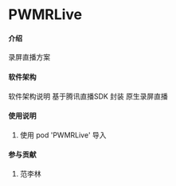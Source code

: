 # PWMRLive

#### 介绍
录屏直播方案

#### 软件架构
软件架构说明
基于腾讯直播SDK 封装
原生录屏直播

#### 使用说明
1. 使用 pod 'PWMRLive' 导入

#### 参与贡献
1. 范李林